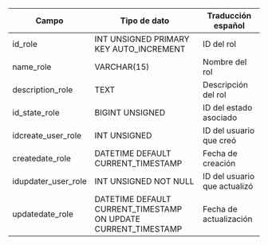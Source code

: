 
| Campo                 | Tipo de dato                       | Traducción español           |
|-----------------------|------------------------------------|-------------------------------|
| id_role               | INT UNSIGNED PRIMARY KEY AUTO_INCREMENT | ID del rol             |
| name_role             | VARCHAR(15)                        | Nombre del rol               |
| description_role      | TEXT                               | Descripción del rol          |
| id_state_role         | BIGINT UNSIGNED                    | ID del estado asociado       |
| idcreate_user_role    | INT UNSIGNED                       | ID del usuario que creó       |
| createdate_role       | DATETIME DEFAULT CURRENT_TIMESTAMP | Fecha de creación            |
| idupdater_user_role   | INT UNSIGNED NOT NULL              | ID del usuario que actualizó  |
| updatedate_role       | DATETIME DEFAULT CURRENT_TIMESTAMP ON UPDATE CURRENT_TIMESTAMP | Fecha de actualización |
